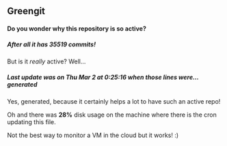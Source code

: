 ## Greengit

#### Do you wonder why this repository is so active?

##### After all it has 35519 commits!

But is it *really* active? Well...

##### Last update was on Thu Mar 2 at 0:25:16 when those lines were... generated

Yes, generated, because it certainly helps a lot to have such an active repo!

Oh and there was **28%** disk usage on the machine
where there is the cron updating this file.

Not the best way to monitor a VM in the cloud but it works! :)
